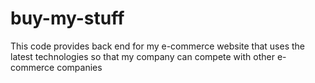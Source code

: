 # buy-my-stuff
This code provides back end for my e-commerce website that uses the latest technologies so that my company can compete with other e-commerce companies
